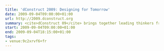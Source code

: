 ```yaml
---
title: 'dConstruct 2009: Designing for Tomorrow'
date: 2009-09-04T09:00:00+01:00
url: http://2009.dconstruct.org
summary: <cite>dConstruct 09</cite> brings together leading thinkers from the fields of ubiquitous computing, interface design, gaming and mobile to explore the challenges of designing for tomorrow.
start: 2009-09-04T09:00:00+01:00
end: 2009-09-04T18:15:00+01:00
tags:
- venue:9c2xrvf6+fr
---
```

